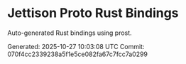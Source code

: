 # Jettison Proto Rust Bindings

Auto-generated Rust bindings using prost.

Generated: 2025-10-27 10:03:08 UTC
Commit: 070f4cc2339238a5f1e5ce082fa67c7fcc7a0299
